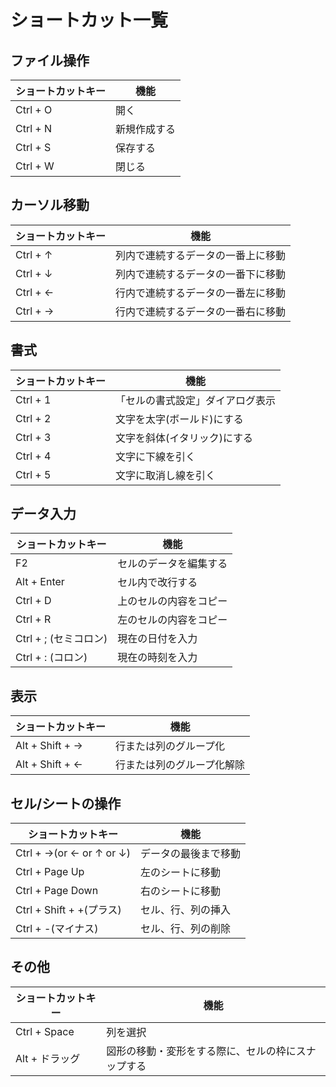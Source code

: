# ショートカット一覧

## ファイル操作

| ショートカットキー | 機能 |
| - | - |
| Ctrl + O | 開く |
| Ctrl + N | 新規作成する |
| Ctrl + S | 保存する |
| Ctrl + W | 閉じる |

## カーソル移動

| ショートカットキー | 機能 |
| - | - |
| Ctrl + ↑ | 列内で連続するデータの一番上に移動 |
| Ctrl + ↓ | 列内で連続するデータの一番下に移動 |
| Ctrl + ← | 行内で連続するデータの一番左に移動 |
| Ctrl + → | 行内で連続するデータの一番右に移動 |

## 書式

| ショートカットキー | 機能 |
| - | - |
| Ctrl + 1 | 「セルの書式設定」ダイアログ表示 |
| Ctrl + 2 | 文字を太字(ボールド)にする |
| Ctrl + 3 | 文字を斜体(イタリック)にする |
| Ctrl + 4 | 文字に下線を引く |
| Ctrl + 5 | 文字に取消し線を引く |

## データ入力

| ショートカットキー | 機能 |
| - | - |
| F2 | セルのデータを編集する |
| Alt + Enter | セル内で改行する |
| Ctrl + D | 上のセルの内容をコピー |
| Ctrl + R | 左のセルの内容をコピー |
| Ctrl + ; (セミコロン) | 現在の日付を入力 |
| Ctrl + : (コロン) | 現在の時刻を入力 |

## 表示

| ショートカットキー | 機能 |
| - | - |
| Alt + Shift + → | 行または列のグループ化 |
| Alt + Shift + ← | 行または列のグループ化解除 |

## セル/シートの操作

| ショートカットキー | 機能 |
| - | - |
| Ctrl + →(or ← or ↑ or ↓) | データの最後まで移動 |
| Ctrl + Page Up | 左のシートに移動 |
| Ctrl + Page Down | 右のシートに移動 |
| Ctrl + Shift + +(プラス) | セル、行、列の挿入 |
| Ctrl + -(マイナス) | セル、行、列の削除 |

## その他

| ショートカットキー | 機能 |
| - | - |
| Ctrl + Space | 列を選択 |
| Alt + ドラッグ | 図形の移動・変形をする際に、セルの枠にスナップする |

